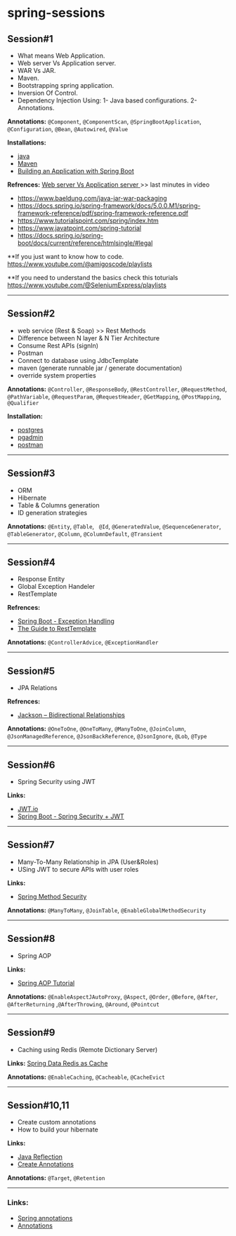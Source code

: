 # spring-sessions

## Session#1

- What means Web Application.
- Web server Vs Application server.
- WAR Vs JAR.
- Maven.
- Bootstrapping spring application.
- Inversion Of Control.
- Dependency Injection Using:
	1- Java based configurations.
	2- Annotations.

**Annotations:**  ``@Component``, ``@ComponentScan``, ``@SpringBootApplication``, ``@Configuration``, ``@Bean``, ``@Autowired``, ``@Value``

**Installations:**
- [java](https://www.codejava.net/java-se/download-and-install-java-11-openjdk-and-oracle-jdk)
- [Maven](https://phoenixnap.com/kb/install-maven-windows)
- [Building an Application with Spring Boot](https://spring.io/guides/gs/spring-boot)

**Refrences:**
[Web server Vs Application server ](https://www.youtube.com/watch?v=-XoXOp7Ihyc&list=PL0pSb9Km2KjLs6GA1KS20N2QEFpwFJEap&index=2&ab_channel=IbrahimEladdah)  >>  last minutes in video
- https://www.baeldung.com/java-jar-war-packaging
- https://docs.spring.io/spring-framework/docs/5.0.0.M1/spring-framework-reference/pdf/spring-framework-reference.pdf
- https://www.tutorialspoint.com/spring/index.htm
- https://www.javatpoint.com/spring-tutorial
- https://docs.spring.io/spring-boot/docs/current/reference/htmlsingle/#legal

**If you just want to know how to code.
	 https://www.youtube.com/@amigoscode/playlists

**If you need to understand the basics check this toturials
	 https://www.youtube.com/@SeleniumExpress/playlists

___

## Session#2

- web service (Rest & Soap) >> Rest Methods
- Difference between N layer & N Tier Architecture
- Consume Rest APIs (signIn)
- Postman
- Connect to database using JdbcTemplate
- maven (generate runnable jar / generate documentation)
- override system properties

**Annotations:** ``@Controller``, ``@ResponseBody``, ``@RestController``, ``@RequestMethod``, ``@PathVariable``, ``@RequestParam``, ``@RequestHeader``, ``@GetMapping``, ``@PostMapping``, ``@Qualifier``

**Installation:**
- [postgres](https://www.postgresql.org/download/)
- [pgadmin](https://www.pgadmin.org/download/)
- [postman](https://www.postman.com/downloads/)

___

## Session#3

- ORM
- Hibernate
- Table & Columns generation
- ID generation strategies

**Annotations:** ``@Entity``, ``@Table``, `` @Id``, ``@GeneratedValue``, ``@SequenceGenerator``, ``@TableGenerator``, ``@Column``, ``@ColumnDefault``,
``@Transient``
___

## Session#4

- Response Entity
- Global Exception Handeler
- RestTemplate

**Refrences:**
- [Spring Boot - Exception Handling](https://www.tutorialspoint.com/spring_boot/spring_boot_exception_handling.htm)
- [The Guide to RestTemplate](https://www.baeldung.com/rest-template)


**Annotations:** ``@ControllerAdvice``, ``@ExceptionHandler``
___

## Session#5

- JPA Relations

**Refrences:**
- [Jackson – Bidirectional Relationships](https://www.baeldung.com/jackson-bidirectional-relationships-and-infinite-recursion)

**Annotations:** ``@OneToOne``, ``@OneToMany``, ``@ManyToOne``, ``@JoinColumn``, ``@JsonManagedReference``, ``@JsonBackReference``, ``@JsonIgnore``, ``@Lob``, ``@Type``

___

## Session#6

- Spring Security using JWT

**Links:**
- [JWT.io](https://jwt.io/)
- [Spring Boot - Spring Security + JWT](https://www.youtube.com/watch?v=rBNOc4ymd1E)

___

## Session#7

- Many-To-Many Relationship in JPA (User&Roles)
- USing JWT to secure APIs with user roles

**Links:**
- [Spring Method Security](https://www.baeldung.com/spring-security-method-security)

**Annotations:** ``@ManyToMany``, ``@JoinTable``, ``@EnableGlobalMethodSecurity``
___

## Session#8

- Spring AOP

**Links:**

- [Spring AOP Tutorial](https://www.youtube.com/playlist?list=PLE37064DE302862F8)
 
**Annotations:** ``@EnableAspectJAutoProxy``, ``@Aspect``, ``@Order``, ``@Before``, ``@After``, ``@AfterReturning`` ,``@AfterThrowing``, ``@Around``, ``@Pointcut``

___

## Session#9

- Caching using Redis (Remote Dictionary Server)

 **Links:**
 [Spring Data Redis as Cache](https://www.youtube.com/watch?v=AiNL1X-dhkc)
 
**Annotations:** ``@EnableCaching``, ``@Cacheable``, ``@CacheEvict``

___

## Session#10,11

- Create custom annotations
- How to build your hibernate

**Links:**

- [Java Reflection](https://youtu.be/bhhMJSKNCQY)
- [Create Annotations](https://youtu.be/DkZr7_c9ry8)

**Annotations:** ``@Target``, ``@Retention``
____

### Links:

- [Spring annotations](https://springframework.guru/spring-framework-annotations/)
- [Annotations](https://www.youtube.com/playlist?list=PLGTrAf5-F1YIUo_AWConTTY_VWGJnveT8)
